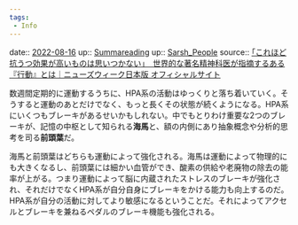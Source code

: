 ```yaml
---
tags:
 - Info
---
```


date:: [2022-08-16](Daily_Note/2022-08-16.md)
up:: [Summareading](Bar/Summareading.md)
up:: [Sarsh_People](../Bar/Novel/Nacaria/Sarsh_People.md)
source:: [｢これほど抗うつ効果が高いものは思いつかない｣　世界的な著名精神科医が指摘するある『行動』とは｜ニューズウィーク日本版 オフィシャルサイト](https://www.newsweekjapan.jp/stories/lifestyle/2022/08/post-99292_4.php)

数週間定期的に運動するうちに、HPA系の活動はゆっくりと落ち着いていく。そうすると運動のあとだけでなく、もっと長くその状態が続くようになる。HPA系にいくつもブレーキがあるせいかもしれない。中でもとりわけ重要な2つのブレーキが、記憶の中枢として知られる**海馬**と、額の内側にあり抽象概念や分析的思考を司る**前頭葉**だ。

海馬と前頭葉はどちらも運動によって強化される。海馬は運動によって物理的にも大きくなるし、前頭葉には細かい血管ができ、酸素の供給や老廃物の除去の能率が上がる。つまり運動によって脳に内蔵されたストレスのブレーキが強化され、それだけでなくHPA系が自分自身にブレーキをかける能力も向上するのだ。HPA系が自分の活動に対してより敏感になるということだ。それによってアクセルとブレーキを兼ねるペダルのブレーキ機能も強化される。